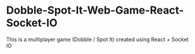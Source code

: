 # Dobble-Spot-It-Web-Game-React-Socket-IO
This is a multiplayer game (Dobble / Spot It) created using React + Socket IO
